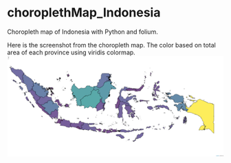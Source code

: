 # choroplethMap_Indonesia
Choropleth map of Indonesia with Python and folium.

Here is the screenshot from the choropleth map. The color based on total area of each province using viridis colormap.
![](choropleth_Indonesia.png)
